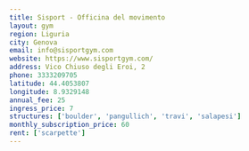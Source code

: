 ```yaml
---
title: Sisport - Officina del movimento
layout: gym
region: Liguria
city: Genova
email: info@sisportgym.com
website: https://www.sisportgym.com/
address: Vico Chiuso degli Eroi, 2
phone: 3333209705
latitude: 44.4053807
longitude: 8.9329148
annual_fee: 25
ingress_price: 7
structures: ['boulder', 'pangullich', 'travi', 'salapesi']
monthly_subscription_price: 60
rent: ['scarpette']
---
```


